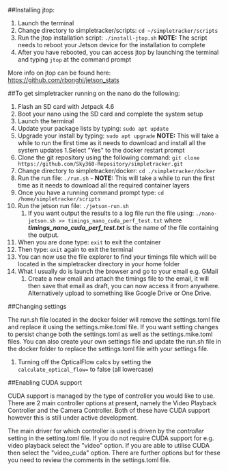 ##Installing jtop:

1. Launch the terminal
2. Change directory to simpletracker/scripts: ```cd ~/simpletracker/scripts```
3. Run the jtop installation script: ```./install-jtop.sh``` **NOTE:** The script needs to reboot your Jetson device for the installation to complete
4. After you have rebooted, you can access jtop by launching the terminal and typing ```jtop``` at the command prompt

More info on jtop can be found here: https://github.com/rbonghi/jetson_stats

##To get simpletracker running on the nano do the following:

1. Flash an SD card with Jetpack 4.6
2. Boot your nano using the SD card and complete the system setup
3. Launch the terminal
4. Update your package lists by typing: ```sudo apt update```
5. Upgrade your install by typing: ```sudo apt upgrade``` **NOTE:** This will take a while to run the first time as it needs to download and install all the system updates
   1.Select "Yes" to the docker restart prompt 
6. Clone the git repository using the following command: ```git clone https://github.com/Sky360-Repository/simpletracker.git```
7. Change directory to simpletracker/docker: ```cd ./simpletracker/docker```
8. Run the run file: ```./run.sh``` - **NOTE:** This will take a while to run the first time as it needs to download all the required container layers
9. Once you have a running command prompt type: ```cd /home/simpletracker/scripts```
10. Run the jetson run file: ```./jetson-run.sh```
    1. If you want output the results to a log file run the file using: ```./nano-jetson.sh >> timings_nano_cuda_perf_test.txt``` where ***timings_nano_cuda_perf_test.txt*** is the name of the file containing the output.   
11. When you are done type: ```exit``` to exit the container
12. Then type: ```exit``` again to exit the terminal
13. You can now use the file explorer to find your timings file which will be located in the simpletracker directory in your home folder
14. What I usually do is launch the browser and go to your email e.g. GMail
    1. Create a new email and attach the timings file to the email, it will then save that email as draft, you can now access it from anywhere. Alternatively upload to something like Google Drive or One Drive.

##Changing settings

The run.sh file located in the docker folder will remove the settings.toml file and replace it using the settings.mike.toml file. 
If you want setting changes to persist change both the settings.toml as well as the settings.mike.toml files. 
You can also create your own settings file and update the run.sh file in the docker folder to replace the settings.toml file with your settings file. 
1. Turning off the OpticalFlow  calcs by setting the ```calculate_optical_flow=``` to false (all lowercase)

##Enabling CUDA support

CUDA support is managed by the type of controller you would like to use. There are 2 main controller options at present, 
namely the Video Playback Controller and the Camera Controller. Both of these have CUDA support however this is still 
under active development. 

The main driver for which controller is used is driven by the *controller* setting in the setting.toml file. If you do 
not require CUDA support for e.g. video playback select the "video" option. If you are able to utilise CUDA then select the 
"video_cuda" option. There are further options but for these you need to review the comments in the settings.toml file.